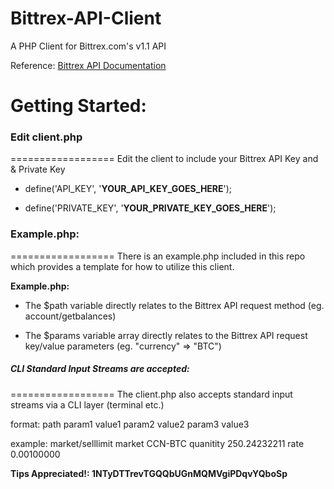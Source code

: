 Bittrex-API-Client
==================
A PHP Client for Bittrex.com's v1.1 API

Reference: [Bittrex API Documentation](https://bittrex.com/Home/Api)


# Getting Started:


### Edit client.php
==================
Edit the client to include your Bittrex API Key and & Private Key


- define('API_KEY', '**YOUR_API_KEY_GOES_HERE**');

- define('PRIVATE_KEY', '**YOUR_PRIVATE_KEY_GOES_HERE**');


### Example.php:
==================
There is an example.php included in this repo which provides a template for how to utilize this client.


**Example.php:**

- The $path variable directly relates to the Bittrex API request method (eg. account/getbalances)

- The $params variable array directly relates to the Bittrex API request key/value parameters (eg. "currency" => "BTC")


##### CLI Standard Input Streams are accepted:
==================
The client.php also accepts standard input streams via a CLI layer (terminal etc.)

format: path param1 value1 param2 value2 param3 value3

example: market/selllimit market CCN-BTC quanitity 250.24232211 rate 0.00100000



**Tips Appreciated!: 1NTyDTTrevTGQQbUGnMQMVgiPDqvYQboSp**
